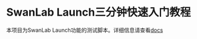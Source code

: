 # SwanLab Launch三分钟快速入门教程

本项目为SwanLab Launch功能的测试脚本。详细信息请查看[docs](https://docs.swanlab.cn/zh/api/cli-swanlab-task.html#swanlab-task-search)
